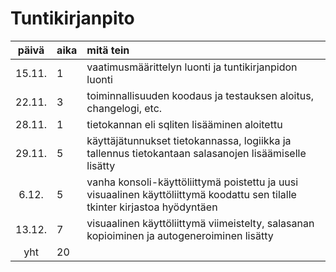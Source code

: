 # Tuntikirjanpito

| päivä | aika | mitä tein  |
| :----:|:-----| :-----|
| 15.11. | 1    | vaatimusmäärittelyn luonti ja tuntikirjanpidon luonti |
| 22.11. | 3    | toiminnallisuuden koodaus ja testauksen aloitus, changelogi, etc. |
| 28.11. | 1    | tietokannan eli sqliten lisääminen aloitettu |
| 29.11. | 5    | käyttäjätunnukset tietokannassa, logiikka ja tallennus tietokantaan salasanojen lisäämiselle lisätty |
| 6.12. | 5    | vanha konsoli-käyttöliittymä poistettu ja uusi visuaalinen käyttöliittymä koodattu sen tilalle tkinter kirjastoa hyödyntäen |
| 13.12. | 7    | visuaalinen käyttöliittymä viimeistelty, salasanan kopioiminen ja autogeneroiminen lisätty |
| yht   | 20   | |